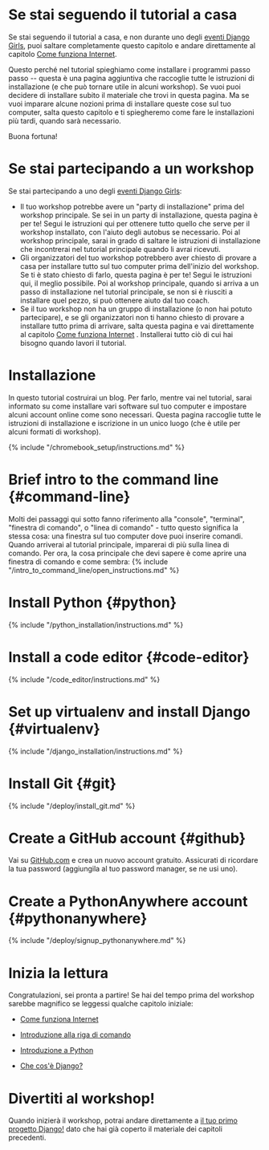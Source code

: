 # Se stai seguendo il tutorial a casa

Se stai seguendo il tutorial a casa, e non durante uno degli [eventi Django Girls](https://djangogirls.org/events/), puoi saltare completamente questo capitolo e andare direttamente al capitolo [Come funziona Internet](../how_the_internet_works/README.md).

Questo perché nel tutorial spieghiamo come installare i programmi passo passo -- questa è una pagina aggiuntiva che raccoglie tutte le istruzioni di installazione (e che può tornare utile in alcuni workshop). Se vuoi puoi decidere di installare subito il materiale che trovi in questa pagina. Ma se vuoi imparare alcune nozioni prima di installare queste cose sul tuo computer, salta questo capitolo e ti spiegheremo come fare le installazioni più tardi, quando sarà necessario.

Buona fortuna!

# Se stai partecipando a un workshop

Se stai partecipando a uno degli [eventi Django Girls](https://djangogirls.org/events/):

* Il tuo workshop potrebbe avere un "party di installazione" prima del workshop principale. Se sei in un party di installazione, questa pagina è per te! Segui le istruzioni qui per ottenere tutto quello che serve per il workshop installato, con l'aiuto degli autobus se necessario. Poi al workshop principale, sarai in grado di saltare le istruzioni di installazione che incontrerai nel tutorial principale quando li avrai ricevuti.
* Gli organizzatori del tuo workshop potrebbero aver chiesto di provare a casa per installare tutto sul tuo computer prima dell'inizio del workshop. Se ti è stato chiesto di farlo, questa pagina è per te! Segui le istruzioni qui, il meglio possibile. Poi al workshop principale, quando si arriva a un passo di installazione nel tutorial principale, se non si è riusciti a installare quel pezzo, si può ottenere aiuto dal tuo coach.
* Se il tuo workshop non ha un gruppo di installazione (o non hai potuto partecipare), e se gli organizzatori non ti hanno chiesto di provare a installare tutto prima di arrivare, salta questa pagina e vai direttamente al capitolo [Come funziona Internet](../how_the_internet_works/README.md) . Installerai tutto ciò di cui hai bisogno quando lavori il tutorial.

# Installazione

In questo tutorial costruirai un blog. Per farlo, mentre vai nel tutorial, sarai informato su come installare vari software sul tuo computer e impostare alcuni account online come sono necessari. Questa pagina raccoglie tutte le istruzioni di installazione e iscrizione in un unico luogo (che è utile per alcuni formati di workshop).

<!--sec data-title="Chromebook setup (if you're using one)"
data-id="chromebook_setup" data-collapse=true ces--> {% include "/chromebook_setup/instructions.md" %} 

<!--endsec-->

# Brief intro to the command line {#command-line}

Molti dei passaggi qui sotto fanno riferimento alla "console", "terminal", "finestra di comando", o "linea di comando" - tutto questo significa la stessa cosa: una finestra sul tuo computer dove puoi inserire comandi. Quando arriverai al tutorial principale, imparerai di più sulla linea di comando. Per ora, la cosa principale che devi sapere è come aprire una finestra di comando e come sembra: {% include "/intro_to_command_line/open_instructions.md" %}

# Install Python {#python}

{% include "/python_installation/instructions.md" %}

# Install a code editor {#code-editor}

{% include "/code_editor/instructions.md" %}

# Set up virtualenv and install Django {#virtualenv}

{% include "/django_installation/instructions.md" %}

# Install Git {#git}

{% include "/deploy/install_git.md" %}

# Create a GitHub account {#github}

Vai su [GitHub.com](https://www.github.com) e crea un nuovo account gratuito. Assicurati di ricordare la tua password (aggiungila al tuo password manager, se ne usi uno).

# Create a PythonAnywhere account {#pythonanywhere}

{% include "/deploy/signup_pythonanywhere.md" %}

# Inizia la lettura

Congratulazioni, sei pronta a partire! Se hai del tempo prima del workshop sarebbe magnifico se leggessi qualche capitolo iniziale:

* [Come funziona Internet](../how_the_internet_works/README.md)

* [Introduzione alla riga di comando](../intro_to_command_line/README.md)

* [Introduzione a Python](../python_introduction/README.md)

* [Che cos'è Django?](../django/README.md)

# Divertiti al workshop!

Quando inizierà il workshop, potrai andare direttamente a [il tuo primo progetto Django!](../django_start_project/README.md) dato che hai già coperto il materiale dei capitoli precedenti.